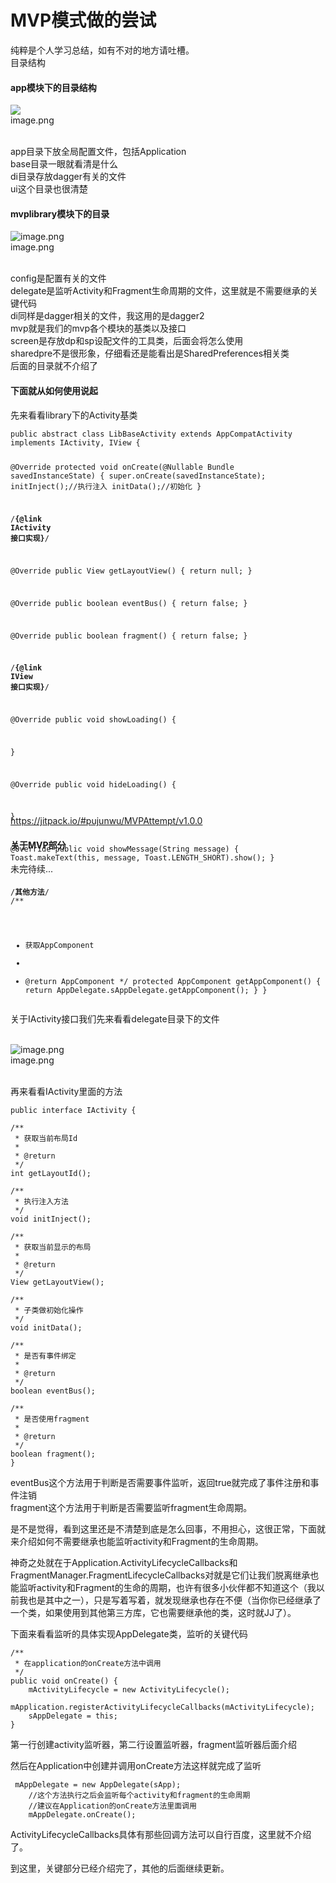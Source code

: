 <div class="span6 preview" style="max-height: 1280px; min-height: 1280px;"><h1 class="title mousetrap">MVP模式做的尝试</h1><div class="content mousetrap"><p>纯粹是个人学习总结，如有不对的地方请吐槽。<br>
目录结构</p>
<h4>app模块下的目录结构</h4>
<div class="image-package"><img src="http://upload-images.jianshu.io/upload_images/4986308-06c3a6a5e20ab500.png?imageMogr2/auto-orient/strip%7CimageView2/2/w/1240"><br><div class="image-caption">image.png</div></div><br>
<p>app目录下放全局配置文件，包括Application<br>
base目录一眼就看清是什么<br>
di目录存放dagger有关的文件<br>
ui这个目录也很清楚</p>

<h4>mvplibrary模块下的目录</h4>
<div class="image-package"><img src="//upload-images.jianshu.io/upload_images/4986308-9d609f4d300f1a4f.png?imageMogr2/auto-orient/strip%7CimageView2/2/w/1240" data-original-src="http://upload-images.jianshu.io/upload_images/4986308-9d609f4d300f1a4f.png?imageMogr2/auto-orient/strip" alt="image.png"><br><div class="image-caption">image.png</div></div><br>
<p>config是配置有关的文件<br>
delegate是监听Activity和Fragment生命周期的文件，这里就是不需要继承的关键代码<br>
di同样是dagger相关的文件，我这用的是dagger2<br>
mvp就是我们的mvp各个模块的基类以及接口<br>
screen是存放dp和sp设配文件的工具类，后面会将怎么使用<br>
sharedpre不是很形象，仔细看还是能看出是SharedPreferences相关类<br>
后面的目录就不介绍了</p>

<h4>下面就从如何使用说起</h4>
<p>先来看看library下的Activity基类</p>
<pre class="hljs undefined"><code>public abstract class LibBaseActivity extends AppCompatActivity implements IActivity, IView {

@Override
protected void onCreate(@Nullable Bundle savedInstanceState) {
    super.onCreate(savedInstanceState);
    initInject();//执行注入
    initData();//初始化
}

/************************{@link IActivity 接口实现}************************/

@Override
public View getLayoutView() {
    return null;
}

@Override
public boolean eventBus() {
    return false;
}

@Override
public boolean fragment() {
    return false;
}

/************************{@link IView 接口实现}************************/

@Override
public void showLoading() {

}

@Override
public void hideLoading() {

}

@Override
public void showMessage(String message) {
    Toast.makeText(this, message, Toast.LENGTH_SHORT).show();
}

/************************其他方法************************/
/**
 * 获取AppComponent
 *
 * @return AppComponent
 */
protected AppComponent getAppComponent() {
    return AppDelegate.sAppDelegate.getAppComponent();
  }
}
</code></pre>
<p>关于IActivity接口我们先来看看delegate目录下的文件</p>
<br>
<div class="image-package"><img src="//upload-images.jianshu.io/upload_images/4986308-ed3fcf161780a02b.png?imageMogr2/auto-orient/strip%7CimageView2/2/w/1240" data-original-src="http://upload-images.jianshu.io/upload_images/4986308-ed3fcf161780a02b.png?imageMogr2/auto-orient/strip" alt="image.png"><br><div class="image-caption">image.png</div></div><br>
<p>再来看看IActivity里面的方法</p>

<pre class="hljs undefined"><code>public interface IActivity {

/**
 * 获取当前布局Id
 *
 * @return
 */
int getLayoutId();

/**
 * 执行注入方法
 */
void initInject();

/**
 * 获取当前显示的布局
 *
 * @return
 */
View getLayoutView();

/**
 * 子类做初始化操作
 */
void initData();

/**
 * 是否有事件绑定
 *
 * @return
 */
boolean eventBus();

/**
 * 是否使用fragment
 *
 * @return
 */
boolean fragment();
}
</code></pre>
<p>eventBus这个方法用于判断是否需要事件监听，返回true就完成了事件注册和事件注销<br>
fragment这个方法用于判断是否需要监听fragment生命周期。</p>
<p>是不是觉得，看到这里还是不清楚到底是怎么回事，不用担心，这很正常，下面就来介绍如何不需要继承也能监听activity和Fragment的生命周期。</p>
<p>神奇之处就在于Application.ActivityLifecycleCallbacks和FragmentManager.FragmentLifecycleCallbacks对就是它们让我们脱离继承也能监听activity和Fragment的生命的周期，也许有很多小伙伴都不知道这个（我以前我也是其中之一），只是写着写着，就发现继承也存在不便（当你你已经继承了一个类，如果使用到其他第三方库，它也需要继承他的类，这时就JJ了）。</p>
<p>下面来看看监听的具体实现AppDelegate类，监听的关键代码</p>
<pre class="hljs undefined"><code>/**
 * 在application的onCreate方法中调用
 */
public void onCreate() {
    mActivityLifecycle = new ActivityLifecycle();
    mApplication.registerActivityLifecycleCallbacks(mActivityLifecycle);
    sAppDelegate = this;
}
</code></pre>
<p>第一行创建activity监听器，第二行设置监听器，fragment监听器后面介绍</p>
<p>然后在Application中创建并调用onCreate方法这样就完成了监听</p>
<pre class="hljs undefined"><code> mAppDelegate = new AppDelegate(sApp);
    //这个方法执行之后会监听每个activity和fragment的生命周期
    //建议在Application的onCreate方法里面调用
    mAppDelegate.onCreate();
</code></pre>
<p>ActivityLifecycleCallbacks具体有那些回调方法可以自行百度，这里就不介绍了。</p>
<p>到这里，关键部分已经介绍完了，其他的后面继续更新。</p></div></div>


https://jitpack.io/#pujunwu/MVPAttempt/v1.0.0

<h4>关于MVP部分</h4>
未完待续...